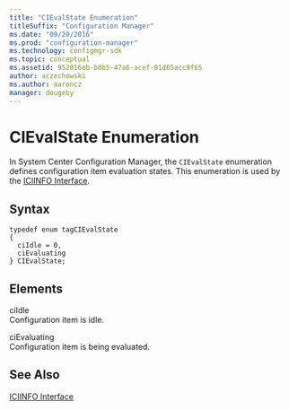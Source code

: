 ```yaml
---
title: "CIEvalState Enumeration"
titleSuffix: "Configuration Manager"
ms.date: "09/20/2016"
ms.prod: "configuration-manager"
ms.technology: configmgr-sdk
ms.topic: conceptual
ms.assetid: 952016eb-b0b5-47a6-acef-01d65acc9f65
author: aczechowski
ms.author: aaroncz
manager: dougeby
---
```

# CIEvalState Enumeration
In System Center Configuration Manager, the `CIEvalState` enumeration defines configuration item evaluation states. This enumeration is used by the [ICIINFO Interface](../../../../../develop/reference/core/clients/client-classes/iciinfo-interface.md).  

## Syntax  

```  
typedef enum tagCIEvalState  
{  
  ciIdle = 0,  
  ciEvaluating   
} CIEvalState;  
```  

## Elements  
 ciIdle  
 Configuration item is idle.  

 ciEvaluating  
 Configuration item is being evaluated.  

## See Also  
 [ICIINFO Interface](../../../../../develop/reference/core/clients/client-classes/iciinfo-interface.md)

